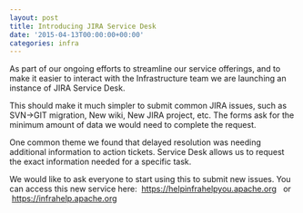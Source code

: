 ```yaml
---
layout: post
title: Introducing JIRA Service Desk
date: '2015-04-13T00:00:00+00:00'
categories: infra
---
```

<p>As part of our ongoing efforts to streamline our service offerings, and to make it easier to interact with the Infrastructure team we are launching an instance of JIRA Service Desk.&nbsp;</p> 
  <p>This should make it much simpler to submit common JIRA issues, such as SVN-&gt;GIT migration, New wiki, New JIRA project, etc. The forms ask for the minimum amount of data we would need to complete the request.&nbsp;</p> 
  <p>One common theme we found that delayed resolution was needing additional information to action tickets. Service Desk allows us to request the exact information needed for a specific task.&nbsp;</p> 
  <p>We would like to ask everyone to start using this to submit new issues. You can access this new service here: &nbsp;<a href="https://helpinfrahelpyou.apache.org">https://helpinfrahelpyou.apache.org</a>&nbsp; &nbsp;or &nbsp;<a href="https://infrahelp.apache.org">https://infrahelp.apache.org</a></p> 
  <p> </p>
